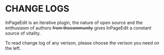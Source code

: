 # CHANGE LOGS

InPageEdit is an iterative plugin, the nature of open source and the enthusiasm of authors ~~from thecommunity~~ gives InPageEdit a constant source of vitality.

To read change log of any verison, please choose the verison you need on the left.
